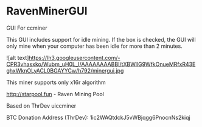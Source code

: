 # RavenMinerGUI
GUI For ccminer 


This GUI includes support for idle mining. If the box is checked, the GUI will only mine when your computer has been idle for more than 2 minutes.

![alt text]https://lh3.googleusercontent.com/-CPR3vhasxko/Wubm_uH0L_I/AAAAAAAABBI/tXBWllG9WfkOnueMRfxR43EghxWknOLyACL0BGAYYCw/h792/minergui.jpg

This miner supports only x16r algorithm

http://starpool.fun - Raven Mining Pool



Based on ThrDev uiccminer

BTC Donation Address (ThrDev): 1ic2WAQtdckJ5vWBjqgg6PnocnNs2kiqj

